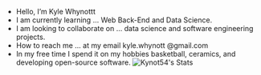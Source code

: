 - Hello, I’m Kyle Whynottt
- I am currently learning ... Web Back-End and Data Science.
- I am looking to collaborate on ... data science and software engineering projects.
- How to reach me ... at my email kyle.whynott @gmail.com
- In my free time I spend it on my hobbies basketball, ceramics, and developing open-source software.
![Kynot54's Stats](https://github-readme-stats.vercel.app/api?username=Kynot54&theme=algolia&show_icons=true&hide_border=true&count_private=true)
